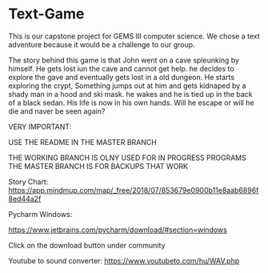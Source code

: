 # Text-Game

This is our capstone project for GEMS III computer science.
We chose a text adventure because it would be a challenge to our group.

The story behind this game is that John went on a cave spleunking by himself.
He gets lost iun the cave and cannot get help. he decides to explore the gave and eventually gets lost in a old dungeon. 
He starts exploring the crypt, Something jumps out at him and gets kidnaped by a shady man in a hood and ski mask. he wakes and he is tied up in the back of a black sedan. His life is now in his own hands. Will he escape or will he die and naver be seen again?

VERY IMPORTANT:

USE THE README IN THE MASTER BRANCH

THE WORKING BRANCH IS OLNY USED FOR IN PROGRESS PROGRAMS
THE MASTER BRANCH IS FOR BACKUPS THAT WORK


Story Chart: 
https://app.mindmup.com/map/_free/2018/07/853679e0900b11e8aab6896f8ed44a2f

Pycharm Windows:

https://www.jetbrains.com/pycharm/download/#section=windows

Click on the download button under community

Youtube to sound converter:
https://www.youtubeto.com/hu/WAV.php
